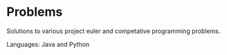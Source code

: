 Problems
========

Solutions to various project euler and competative programming problems.

Languages: Java and Python

